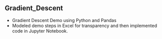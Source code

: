 ## Gradient_Descent
* Gradient Descent Demo using Python and Pandas
* Modeled demo steps in Excel for transparency and then implemented code in Jupyter Notebook.
